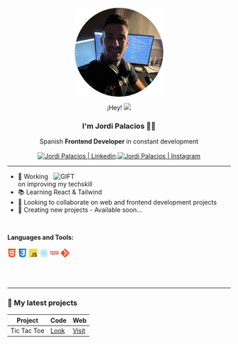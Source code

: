 <p align="center">
  <img align="center" width="200" src="https://github.com/JordiPalacios/Fotos/blob/main/programando-modified-circle.png" />
  <p align="center">¡Hey! <img src="https://raw.githubusercontent.com/iampavangandhi/iampavangandhi/master/gifs/Hi.gif" width="30px"></p>
  <h3 align="center">
    I'm <strong>Jordi Palacios</strong> 👨‍💻
  </h3>
</p>

<p align="center">
  Spanish <strong>Frontend Developer</strong> in constant development
</p>

<p align="center">
  <a href="https://www.linkedin.com/in/jordi-palacios-g%C3%B3mez-529046164/" target="_blank">
    <img align="center" alt="Jordi Palacios | Linkedin" width="20px" src="https://github.com/TheDudeThatCode/TheDudeThatCode/blob/master/Assets/Linkedin.svg" />
  </a>
  <a href="https://www.instagram.com/palaciosweb/" target="_blank">
    <img align="center" alt="Jordi Palacios | Instagram" width="20px" src="https://github.com/TheDudeThatCode/TheDudeThatCode/blob/master/Assets/Instagram.svg" />
  </a>
</p>
<hr>

<p>
  <!-- Gift -->
  <img align="right" alt="GIFT" src="https://media.giphy.com/media/qgQUggAC3Pfv687qPC/giphy.gif" width="400px"/>
</p>

- 📌 Working on improving my techskill
- 📚 Learning React & Tailwind
- 🤝 Looking to collaborate on web and frontend development projects
- 🚧 Creating new projects - Available soon...
<br>

**Languages and Tools:**  
<br>
<code><img height="20" src="https://raw.githubusercontent.com/devicons/devicon/master/icons/html5/html5-original.svg" alt= "html"></code>
<code><img height="20" src="https://raw.githubusercontent.com/devicons/devicon/master/icons/css3/css3-original.svg" alt ="css"></code>
<code><img height="20" src="https://raw.githubusercontent.com/devicons/devicon/master/icons/javascript/javascript-original.svg" alt="javaScript"></code>
<code><img height="20" src="https://raw.githubusercontent.com/devicons/devicon/master/icons/react/react-original.svg" alt="react"></code>
<code><img height="20" src="https://raw.githubusercontent.com/devicons/devicon/master/icons/npm/npm-original-wordmark.svg" alt="npm"></code>
<code><img height="20" src="https://raw.githubusercontent.com/devicons/devicon/master/icons/git/git-original.svg" alt="git"></code>
<br>
<br>
<br>
<br>
<hr>

### 💾 My latest projects
Project | Code | Web |
| --- | --- | --- |
| Tic Tac Toe | [Look](projects/02-tic-tac-toe/) | [Visit](https://palacios-react01.surge.sh/) |
